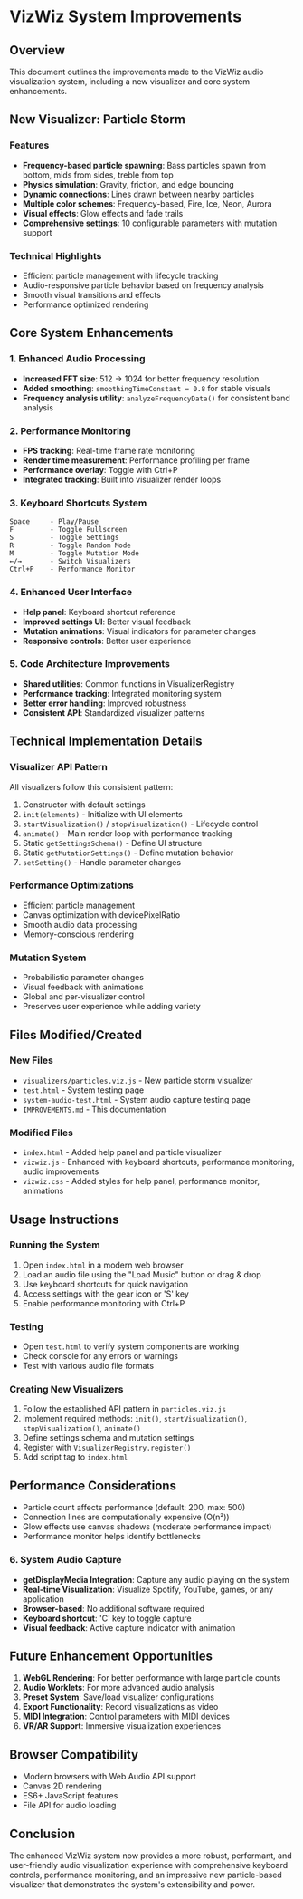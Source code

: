 # VizWiz System Improvements

## Overview
This document outlines the improvements made to the VizWiz audio visualization system, including a new visualizer and core system enhancements.

## New Visualizer: Particle Storm

### Features
- **Frequency-based particle spawning**: Bass particles spawn from bottom, mids from sides, treble from top
- **Physics simulation**: Gravity, friction, and edge bouncing
- **Dynamic connections**: Lines drawn between nearby particles
- **Multiple color schemes**: Frequency-based, Fire, Ice, Neon, Aurora
- **Visual effects**: Glow effects and fade trails
- **Comprehensive settings**: 10 configurable parameters with mutation support

### Technical Highlights
- Efficient particle management with lifecycle tracking
- Audio-responsive particle behavior based on frequency analysis
- Smooth visual transitions and effects
- Performance optimized rendering

## Core System Enhancements

### 1. Enhanced Audio Processing
- **Increased FFT size**: 512 → 1024 for better frequency resolution
- **Added smoothing**: `smoothingTimeConstant = 0.8` for stable visuals
- **Frequency analysis utility**: `analyzeFrequencyData()` for consistent band analysis

### 2. Performance Monitoring
- **FPS tracking**: Real-time frame rate monitoring
- **Render time measurement**: Performance profiling per frame
- **Performance overlay**: Toggle with Ctrl+P
- **Integrated tracking**: Built into visualizer render loops

### 3. Keyboard Shortcuts System
```
Space     - Play/Pause
F         - Toggle Fullscreen
S         - Toggle Settings
R         - Toggle Random Mode
M         - Toggle Mutation Mode
←/→       - Switch Visualizers
Ctrl+P    - Performance Monitor
```

### 4. Enhanced User Interface
- **Help panel**: Keyboard shortcut reference
- **Improved settings UI**: Better visual feedback
- **Mutation animations**: Visual indicators for parameter changes
- **Responsive controls**: Better user experience

### 5. Code Architecture Improvements
- **Shared utilities**: Common functions in VisualizerRegistry
- **Performance tracking**: Integrated monitoring system
- **Better error handling**: Improved robustness
- **Consistent API**: Standardized visualizer patterns

## Technical Implementation Details

### Visualizer API Pattern
All visualizers follow this consistent pattern:
1. Constructor with default settings
2. `init(elements)` - Initialize with UI elements
3. `startVisualization()` / `stopVisualization()` - Lifecycle control
4. `animate()` - Main render loop with performance tracking
5. Static `getSettingsSchema()` - Define UI structure
6. Static `getMutationSettings()` - Define mutation behavior
7. `setSetting()` - Handle parameter changes

### Performance Optimizations
- Efficient particle management
- Canvas optimization with devicePixelRatio
- Smooth audio data processing
- Memory-conscious rendering

### Mutation System
- Probabilistic parameter changes
- Visual feedback with animations
- Global and per-visualizer control
- Preserves user experience while adding variety

## Files Modified/Created

### New Files
- `visualizers/particles.viz.js` - New particle storm visualizer
- `test.html` - System testing page
- `system-audio-test.html` - System audio capture testing page
- `IMPROVEMENTS.md` - This documentation

### Modified Files
- `index.html` - Added help panel and particle visualizer
- `vizwiz.js` - Enhanced with keyboard shortcuts, performance monitoring, audio improvements
- `vizwiz.css` - Added styles for help panel, performance monitor, animations

## Usage Instructions

### Running the System
1. Open `index.html` in a modern web browser
2. Load an audio file using the "Load Music" button or drag & drop
3. Use keyboard shortcuts for quick navigation
4. Access settings with the gear icon or 'S' key
5. Enable performance monitoring with Ctrl+P

### Testing
- Open `test.html` to verify system components are working
- Check console for any errors or warnings
- Test with various audio file formats

### Creating New Visualizers
1. Follow the established API pattern in `particles.viz.js`
2. Implement required methods: `init()`, `startVisualization()`, `stopVisualization()`, `animate()`
3. Define settings schema and mutation settings
4. Register with `VisualizerRegistry.register()`
5. Add script tag to `index.html`

## Performance Considerations
- Particle count affects performance (default: 200, max: 500)
- Connection lines are computationally expensive (O(n²))
- Glow effects use canvas shadows (moderate performance impact)
- Performance monitor helps identify bottlenecks

### 6. System Audio Capture
- **getDisplayMedia Integration**: Capture any audio playing on the system
- **Real-time Visualization**: Visualize Spotify, YouTube, games, or any application
- **Browser-based**: No additional software required
- **Keyboard shortcut**: 'C' key to toggle capture
- **Visual feedback**: Active capture indicator with animation

## Future Enhancement Opportunities
1. **WebGL Rendering**: For better performance with large particle counts
2. **Audio Worklets**: For more advanced audio analysis
3. **Preset System**: Save/load visualizer configurations
4. **Export Functionality**: Record visualizations as video
5. **MIDI Integration**: Control parameters with MIDI devices
6. **VR/AR Support**: Immersive visualization experiences

## Browser Compatibility
- Modern browsers with Web Audio API support
- Canvas 2D rendering
- ES6+ JavaScript features
- File API for audio loading

## Conclusion
The enhanced VizWiz system now provides a more robust, performant, and user-friendly audio visualization experience with comprehensive keyboard controls, performance monitoring, and an impressive new particle-based visualizer that demonstrates the system's extensibility and power.